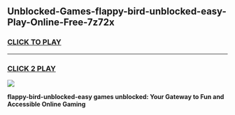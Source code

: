 
## Unblocked-Games-flappy-bird-unblocked-easy-Play-Online-Free-7z72x
<h3>
<a href="https://premium76.site?title=flappy-bird-unblocked-easy&ref=26A">CLICK TO PLAY</a></h3>
<hr>

<h3>
<a href="https://premium76.site?title=flappy-bird-unblocked-easy&ref=26A">CLICK 2 PLAY</a>
  
</h3>

<a href="https://premium76.site?title=flappy-bird-unblocked-easy&ref=26A"><img src="https://clearcache.store/games.png"></a>


**flappy-bird-unblocked-easy games unblocked: Your Gateway to Fun and Accessible Online Gaming**

